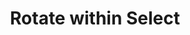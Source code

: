 ---
title: 'Rotate within Select'
redirect_to:
  - 'https://discuss.pencil2d.org/t/rotate-within-select/726'
---
